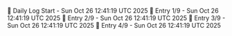 📅 Daily Log Start - Sun Oct 26 12:41:19 UTC 2025
📌 Entry 1/9 - Sun Oct 26 12:41:19 UTC 2025
📌 Entry 2/9 - Sun Oct 26 12:41:19 UTC 2025
📌 Entry 3/9 - Sun Oct 26 12:41:19 UTC 2025
📌 Entry 4/9 - Sun Oct 26 12:41:19 UTC 2025
